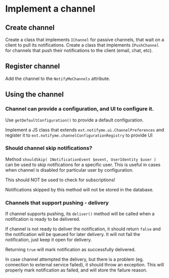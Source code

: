 # Implement a channel

## Create channel

Create a class that implements `IChannel` for passive channels, that wait on a client to pull its notifications.
Create a class that implements `IPushChannel` for channels that push their notifications to the client (email, chat, etc).

## Register channel

Add the channel to the `NotifyMeChannels` attribute.

## Using the channel

### Channel can provide a configuration, and UI to configure it.

Use `getDefaultConfiguration()` to provide a default configuration.

Implement a JS class that extends `ext.notifyme.ui.ChannelPreferences` and register it to `ext.notifyme.channelConfigurationRegistry` to provide UI

### Should channel skip notifications?

Method `shouldSkip( INotificationEvent $event, UserIdentity $user )` can be used to skip notifications for a specific user.
This is useful in cases when channel is disabled for particular user by configuration.

This should NOT be used to check for subscriptions!

Notifications skipped by this method will not be stored in the database.

### Channels that support pushing - delivery

If channel supports pushing, its `deliver()` method will be called when a notification is ready to be delivered.

If channel is not ready to deliver the notification, it should return `false` and the notification will be queued for later delivery.
It will not fail the notification, just keep it open for delivery.

Returning `true` will mark notification as successfully delivered.

In case channel attempted the delivery, but there is a problem (eg. connection to external service failed), it should throw an exception. This will properly mark notification as failed, and will store the failure reason.



